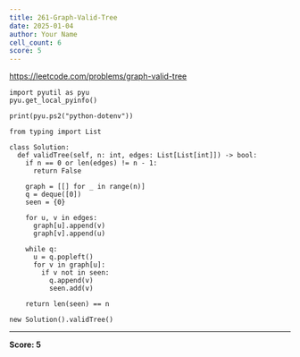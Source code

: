 ```yaml
---
title: 261-Graph-Valid-Tree
date: 2025-01-04
author: Your Name
cell_count: 6
score: 5
---
```


https://leetcode.com/problems/graph-valid-tree


```
import pyutil as pyu
pyu.get_local_pyinfo()
```


```
print(pyu.ps2("python-dotenv"))
```


```
from typing import List
```


```
class Solution:
  def validTree(self, n: int, edges: List[List[int]]) -> bool:
    if n == 0 or len(edges) != n - 1:
      return False

    graph = [[] for _ in range(n)]
    q = deque([0])
    seen = {0}

    for u, v in edges:
      graph[u].append(v)
      graph[v].append(u)

    while q:
      u = q.popleft()
      for v in graph[u]:
        if v not in seen:
          q.append(v)
          seen.add(v)

    return len(seen) == n
```


```
new Solution().validTree()
```


---
**Score: 5**